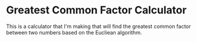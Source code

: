 # Greatest Common Factor Calculator

This is a calculator that I'm making that will find the greatest common factor between two numbers based on the Eucliean algorithm.
